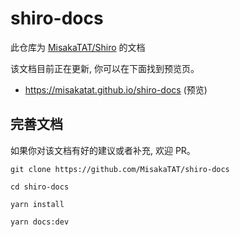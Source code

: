 # shiro-docs

此仓库为 [MisakaTAT/Shiro](https://github.com/MisakaTAT/Shiro) 的文档

该文档目前正在更新, 你可以在下面找到预览页。

- <https://misakatat.github.io/shiro-docs> (预览)


## 完善文档

如果你对该文档有好的建议或者补充, 欢迎 PR。

```shell
git clone https://github.com/MisakaTAT/shiro-docs

cd shiro-docs

yarn install

yarn docs:dev
```
